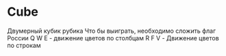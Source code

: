 # Cube
Двумерный кубик рубика
Что бы выиграть, необходимо сложить флаг России
Q W E - движение цветов по столбцам
R F V - Движение цветов по строкам

